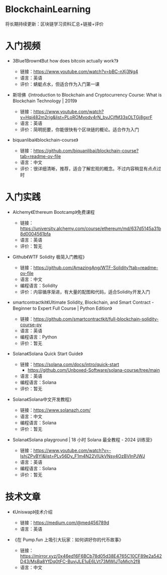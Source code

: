 # BlockchainLearning
将长期持续更新：区块链学习资料汇总+链接+评价



# 入门视频
- 3Blue1Brown《But how does bitcoin actually work?》
  - 链接：https://www.youtube.com/watch?v=bBC-nXj3Ng4
  - 语言：英语
  - 评价：蜻蜓点水，但适合作为入门第一课



- 斯坦佛《Introduction to Blockchain and Cryptocurrency Course: What is Blockchain Technology | 2019》
  - 链接：https://www.youtube.com/watch?v=Hqi482m2rig&list=PLoROMvodv4rN_bvJCjfM33sOLTGj8gxrF
  - 语言：英语
  - 评价：简明扼要，你能很快有个区块链的概论。适合作为入门
 
- biquanlibai《blockchain-course》
  - 链接：https://github.com/biquanlibai/blockchain-course?tab=readme-ov-file
  - 语言：中文
  - 评价：很详细清晰，推荐，适合了解宏观的概念。不过内容稍显有点点过时
 

# 入门实践
- Alchemy《Ethereum Bootcamp》免费课程
  - 链接：https://university.alchemy.com/course/ethereum/md/637d5145a31b8d0004561bfa
  - 语言：英语
  - 评价：暂无

- Github《WTF Solidity 极简入门教程》
  - 链接：https://github.com/AmazingAng/WTF-Solidity?tab=readme-ov-file
  - 语言：中文
  - 编程语言：Solidity
  - 评价：内容循序渐进，有大量的配图和代码，适合Solidity开发入门


- smartcontractkit《Ultimate Solidity, Blockchain, and Smart Contract - Beginner to Expert Full Course | Python Edition》
  - 链接：https://github.com/smartcontractkit/full-blockchain-solidity-course-py
  - 语言：英语
  - 编程语言：Python
  - 评价：暂无

- Solana《Solana Quick Start Guide》
  - 链接：https://solana.com/docs/intro/quick-start
    - https://github.com/Unboxed-Software/solana-course/tree/main
  - 语言：英语
  - 编程语言：Solana
  - 评价：暂无
    
- Solana《Solana中文开发教程》
  - 链接：https://www.solanazh.com/
  - 语言：中文
  - 编程语言：Solana
  - 评价：暂无
 
- Solana《Solana playground | 18 小时 Solana 最全教程 - 2024 训练营》
  - 链接：https://www.youtube.com/watch?v=-IshjZPvBYI&list=PLv56Dy_F1m4N22VlUkVNsy4OzBVInPJWJ
  - 语言：英语
  - 编程语言：Solana
  - 评价：暂无
 
# 技术文章
- 《Uniswap》技术介绍
  - 链接：https://medium.com/@med456789d
  - 语言：英语
 
- 《在 Pump.fun 上吸引大玩家：如何讲好你的代币故事》
  - 链接：https://mirror.xyz/0x46ed16F6BCb78d05d38E4765C10CF89e2a542D43/MsBa8YfDq0tFC-BuvjJLE1uE6LVt73MWlJTpMich2f8
  - 语言：中文
    
